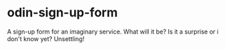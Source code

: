 # odin-sign-up-form
A sign-up form for an imaginary service. What will it be? Is it a surprise or i don't know yet? Unsettling!

